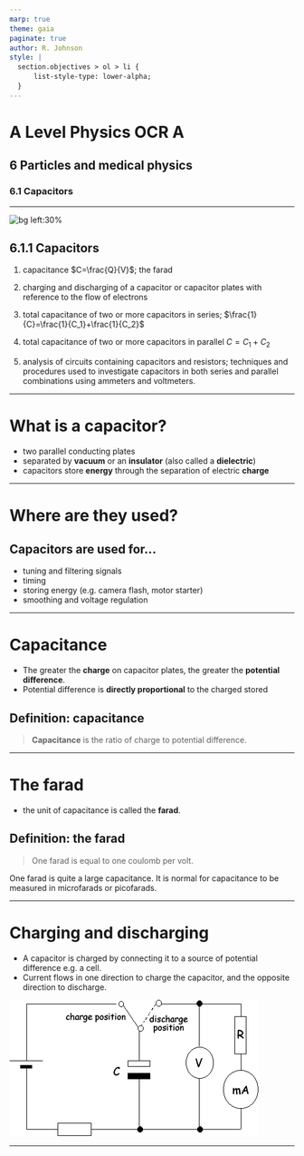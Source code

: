 ```yaml
---
marp: true
theme: gaia
paginate: true
author: R. Johnson
style: |
  section.objectives > ol > li {
      list-style-type: lower-alpha;
  }
---
```


# A Level Physics OCR A

## 6 Particles and medical physics

### 6.1 Capacitors

---

<!-- _class: objectives -->

![bg left:30%](https://images.unsplash.com/photo-1492962827063-e5ea0d8c01f5?ixlib=rb-4.0.3&ixid=MnwxMjA3fDB8MHxwaG90by1wYWdlfHx8fGVufDB8fHx8&auto=format&fit=crop&w=2121&q=80)

## 6.1.1 Capacitors

1. capacitance $C=\frac{Q}{V}$; the farad

2. charging and discharging of a capacitor or capacitor plates with reference to the flow of electrons

3. total capacitance of two or more capacitors in series; $\frac{1}{C}=\frac{1}{C_1}+\frac{1}{C_2}$

4. total capacitance of two or more capacitors in parallel $C=C_1+C_2$

5. analysis of circuits containing capacitors and resistors; techniques and procedures used to investigate capacitors in both series and parallel combinations using ammeters and voltmeters.

---

# What is a capacitor?

- two parallel conducting plates
- separated by **vacuum** or an **insulator** (also called a **dielectric**)
- capacitors store **energy** through the separation of electric **charge**

---

# Where are they used?

## Capacitors are used for...

- tuning and filtering signals
- timing
- storing energy (e.g. camera flash, motor starter)
- smoothing and voltage regulation

---

# Capacitance

- The greater the **charge** on capacitor plates, the greater the **potential difference**.
- Potential difference is **directly proportional** to the charged stored

## Definition: capacitance

> **Capacitance** is the ratio of charge to potential difference.

---

# The farad

- the unit of capacitance is called the **farad**.

## Definition: the farad

> One farad is equal to one coulomb per volt.

One farad is quite a large capacitance. It is normal for capacitance to be measured in microfarads or picofarads.

---

# Charging and discharging

- A capacitor is charged by connecting it to a source of potential difference e.g. a cell.
- Current flows in one direction to charge the capacitor, and the opposite direction to discharge.

![](../../../../images/circuit_capacitor2.gif)

---
